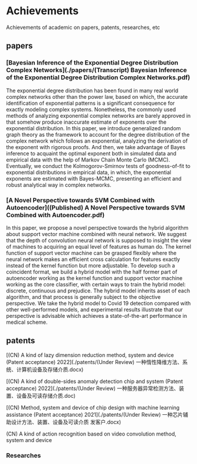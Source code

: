 # Achievements
Achievements of academic on papers, patents, researches, etc 

## papers

### [Bayesian Inference of the Exponential Degree Distribution Complex Networks](./papers/(Transcript) Bayesian Inference of the Exponential Degree Distribution Complex Networks.pdf)
The exponential degree distribution has been found in many real world complex networks other than the power law, based on which, the accurate identification of exponential patterns is a significant consequence for exactly modeling complex systems. Nonetheless, the commonly used methods of analyzing exponential complex networks are barely approved in that somehow produce inaccurate estimate of exponents over the exponential distribution. In this paper, we introduce generalized random graph theory as the framework to account for the degree distribution of the complex network which
follows an exponential, analyzing the derivation of the exponent with rigorous proofs. And then, we take advantage of Bayes inference to acquaint the optimal exponent both in simulated data and empirical data with the help of Markov Chain Monte Carlo (MCMC). Eventually, we conduct the Kolmogorov-Smirnov tests of goodness-of-fit to exponential distributions in empirical data, in which, the exponential exponents are estimated with Bayes-MCMC, presenting an efficient and robust analytical way in complex networks.

### [A Novel Perspective towards SVM Combined with Autoencoder]((Published) A Novel Perspective towards SVM Combined with Autoencoder.pdf)
In this paper, we propose a novel perspective towards the hybrid algorithm about support vector machine combined with neural network. We suggest that the depth of convolution neural network is supposed to insight the view of machines to acquiring an equal level of features as human do. The kernel function of support vector machine can be grasped flexibly where the neural network makes an efficient cross calculation for features exactly instead of the kernel function but more adjustable. To develop such a coincident format, we build a hybrid model with the half former part of autoencoder working as the kernel function and support vector machine working as the core classifier, with certain ways to train the hybrid model: discrete, continuous and prejudice. The hybrid model inherits asset of each algorithm, and that process is generally subject to the objective perspective. We take the hybrid model to Covid 19 detection compared with other well-performed models, and experimental results illustrate that our perspective is advisable which achieves a state-of-the-art performance in medical scheme.

## patents

[(CN) A kind of lazy dimension reduction method, system and device (Patent acceptance)  2022](./patents/(Under Review) 一种惰性降维方法、系统、计算机设备及存储介质.docx)

[(CN) A kind of double-sides anomaly detection chip and system (Patent acceptance) 2022](./patents/(Under Review) 一种服务器异常检测方法、装置、设备及可读存储介质.doc)

[(CN) Method, system and device of chip design with machine learning assistance (Patent acceptance) 2021](./patents/(Under Review) 一种芯片辅助设计方法、装置、设备及可读介质 发客户.docx)

(CN) A kind of action recognition based on video convolution method, system and device



### Researches